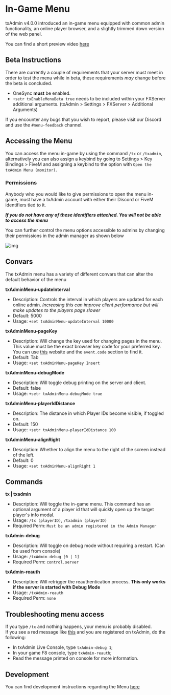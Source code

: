 # In-Game Menu

txAdmin v4.0.0 introduced an in-game menu equipped with common admin functionality, 
an online player browser, and a slightly trimmed down version of the web panel.

You can find a short preview video [here](https://www.youtube.com/watch?v=jWKg0VQK0sc)

## Beta Instructions

There are currently a couple of requirements that your server must 
meet in order to test the menu while in beta, these requirements *may* change
before the beta is concluded.

* OneSync **must** be enabled.
* `+setr txEnableMenuBeta true` needs to be included within your FXServer additional 
  arguments. (txAdmin > Settings > FXServer > Additional Arguments)

If you encounter any bugs that you wish to report, please visit our Discord and use the
`#menu-feedback` channel.

## Accessing the Menu

You can access the menu in-game by using the command `/tx` or `/txadmin`, alternatively
you can also assign a keybind by going to Settings > Key Bindings > FiveM and assigning 
a keybind to the option with `Open the txAdmin Menu (monitor)`.

### Permissions
Anybody who you would like to give permissions to open the menu in-game, must have a txAdmin
account with either their Discord or FiveM identifiers tied to it.

***If you do not have any of these identifiers attached. You will not be able to access the 
menu***

You can further control the menu options accessible to admins by changing their permissions
in the admin manager as shown below

![img](https://i.tasoagc.dev/qdt9)

## Convars
The txAdmin menu has a variety of different convars that can alter the default behavior
of the menu

**txAdminMenu-updateInterval**
* Description: Controls the interval in which players are updated for each online 
  admin. *Increasing this can improve client performance but will make updates to 
  the players page slower*
* Default: 5000 
* Usage: `+set txAdminMenu-updateInterval 10000`

**txAdminMenu-pageKey**
* Description: Will change the key used for changing pages in the menu. This value must be 
  the exact browser key code for your preferred key. You can use [this](https://keycode.info/) 
  website and the `event.code` section to find it.
* Default: Tab
* Usage: `+set txAdminMenu-pageKey Insert`

**txAdminMenu-debugMode**
* Description: Will toggle debug printing on the server and client.
* Default: false
* Usage: `+setr txAdminMenu-debugMode true`

**txAdminMenu-playerIdDistance**
* Description: The distance in which Player IDs become visible, if toggled on.
* Default: 150
* Usage: `+setr txAdminMenu-playerIdDistance 100`

**txAdminMenu-alignRight**
* Description: Whether to align the menu to the right of the screen instead of the left.
* Default: 0
* Usage: `+set txAdminMenu-alignRight 1`

## Commands
**tx | txadmin**
* Description: Will toggle the in-game menu. This command has an optional argument of a player id that will 
quickly open up the target player's info modal.
* Usage: `/tx (playerID)`, `/txadmin (playerID)`
* Required Perm: `Must be an admin registered in the Admin Manager`

**txAdmin-debug**
* Description: Will toggle on debug mode without requiring a restart. (Can be used from console)
* Usage: `/txAdmin-debug [0 | 1]`
* Required Perm: `control.server`

**txAdmin-reauth**
* Description: Will retrigger the reauthentication process. **This only works if the server is 
  started with Debug Mode**
* Usage: `/txAdmin-reauth`
* Required Perm: `none`

## Troubleshooting menu access

If you type `/tx` and nothing happens, your menu is probably disabled.  
If you see a red message like [this](https://i.imgur.com/G83uTNC.png) and you are registered on txAdmin, do the following:
- In txAdmin Live Console, type `txAdmin-debug 1`;
- In your game F8 console, type `txAdmin-reauth`;
- Read the message printed on console for more information.

## Development
You can find development instructions regarding the Menu [here](https://github.com/tabarra/txAdmin/blob/master/docs/development.md#menu-development)
